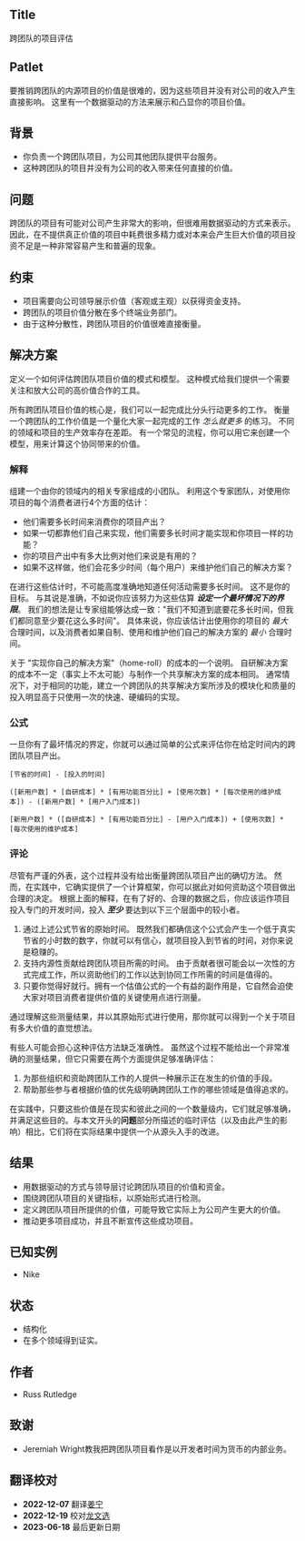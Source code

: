 ## Title

跨团队的项目评估

## Patlet

要推销跨团队的内源项目的价值是很难的，因为这些项目并没有对公司的收入产生直接影响。
这里有一个数据驱动的方法来展示和凸显你的项目价值。

## 背景

* 你负责一个跨团队项目，为公司其他团队提供平台服务。
* 这种跨团队的项目并没有为公司的收入带来任何直接的价值。

## 问题

跨团队的项目有可能对公司产生非常大的影响，但很难用数据驱动的方式来表示。
因此，在不提供真正价值的项目中耗费很多精力或对本来会产生巨大价值的项目投资不足是一种非常容易产生和普遍的现象。

## 约束

* 项目需要向公司领导展示价值（客观或主观）以获得资金支持。
* 跨团队的项目价值分散在多个终端业务部门。
* 由于这种分散性，跨团队项目的价值很难直接衡量。

## 解决方案

定义一个如何评估跨团队项目价值的模式和模型。
这种模式给我们提供一个需要关注和放大公司的高价值合作的工具。

所有跨团队项目价值的核心是，我们可以一起完成比分头行动更多的工作。
衡量一个跨团队的工作价值是一个量化大家一起完成的工作 _怎么就更多_ 的练习。
不同的领域和项目的生产效率存在差距。
有一个常见的流程，你可以用它来创建一个模型，用来计算这个协同带来的价值。

### 解释

组建一个由你的领域内的相关专家组成的小团队。
利用这个专家团队，对使用你项目的每个消费者进行4个方面的估计：

* 他们需要多长时间来消费你的项目产出？
* 如果一切都靠他们自己来实现，他们需要多长时间才能实现和你项目一样的功能？
* 你的项目产出中有多大比例对他们来说是有用的？
* 如果不这样做，他们会花多少时间（每个用户）来维护他们自己的解决方案？

在进行这些估计时，不可能高度准确地知道任何活动需要多长时间。 这不是你的目标。
与其说是准确，不如说你应该努力为这些估算 _**设定一个最坏情况下的界限**_。
我们的想法是让专家组能够达成一致："我们不知道到底要花多长时间，但我们都同意至少要花这么多时间"。
具体来说，你应该估计出使用你的项目的 _最大_ 合理时间，以及消费者如果自制、使用和维护他们自己的解决方案的 _最小_ 合理时间。

关于 "实现你自己的解决方案"（home-roll）的成本的一个说明。 自研解决方案的成本不一定（事实上不太可能）与制作一个共享解决方案的成本相同。
通常情况下，对于相同的功能，建立一个跨团队的共享解决方案所涉及的模块化和质量的投入明显高于只使用一次的快速、硬编码的实现。

### 公式

一旦你有了最坏情况的界定，你就可以通过简单的公式来评估你在给定时间内的跨团队项目产出。

```
[节省的时间] - [投入的时间] 

([新用户数] * [自研成本] * [有用功能百分比] + [使用次数] * [每次使用的维护成本]) - ([新用户数] * [用户入门成本])

[新用户数] * ([自研成本] * [有用功能百分比] - [用户入门成本]) + [使用次数] * [每次使用的维护成本] 
```

### 评论

尽管有严谨的外表，这个过程并没有给出衡量跨团队项目产出的确切方法。
然而，在实践中，它确实提供了一个计算框架，你可以据此对如何资助这个项目做出合理的决定。
根据上面的解释，在有了好的、合理的数据之后，你应该运作项目投入专门的开发时间，投入 _**至少**_ 要达到以下三个层面中的较小者。

1. 通过上述公式节省的原始时间。 既然我们都确信这个公式会产生一个低于真实节省的小时数的数字，你就可以有信心，就项目投入到节省的时间，对你来说是稳赚的。
2. 支持内源性贡献给跨团队项目所需的时间。 由于贡献者很可能会以一次性的方式完成工作，所以资助他们的工作以达到协同工作所需的时间是值得的。
3. 只要你觉得好就行。拥有一个估值公式的一个有益的副作用是，它自然会迫使大家对项目消费者提供价值的关键使用点进行测量。

通过理解这些测量结果，并以其原始形式进行使用，那你就可以得到一个关于项目有多大价值的直觉想法。

有些人可能会担心这种评估方法缺乏准确性。 虽然这个过程不能给出一个非常准确的测量结果，但它只需要在两个方面提供足够准确评估：

1. 为那些组织和资助跨团队工作的人提供一种展示正在发生的价值的手段。
1. 帮助那些参与者根据价值的优先级明确跨团队工作的哪些领域是值得追求的。

在实践中，只要这些价值是在现实和彼此之间的一个数量级内，它们就足够准确，并满足这些目的。与本文开头的**问题**部分所描述的临时评估（以及由此产生的影响）相比，它们将在实际结果中提供一个从源头入手的改进。

## 结果

* 用数据驱动的方式与领导层讨论跨团队项目的价值和资金。
* 围绕跨团队项目的关键指标，以原始形式进行检测。
* 定义跨团队项目所提供的价值，可能导致它实际上为公司产生更大的价值。
* 推动更多项目成功，并且不断宣传这些成功项目。

## 已知实例

* Nike

## 状态

* 结构化
* 在多个领域得到证实。

## 作者

* Russ Rutledge

## 致谢

* Jeremiah Wright教我把跨团队项目看作是以开发者时间为货币的内部业务。

## 翻译校对

* **2022-12-07** 翻译[姜宁](https://github.com/willemjiang)
* **2022-12-19** 校对[龙文选](https://github.com/hncslwx)
* **2023-06-18** 最后更新日期
